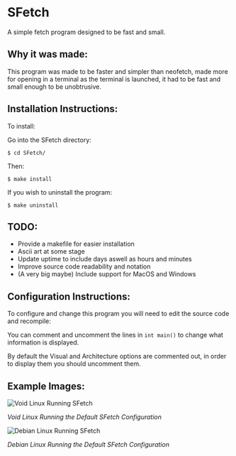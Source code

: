 SFetch
======

A simple fetch program designed to be fast and small.

Why it was made:
----------------

This program was made to be faster and simpler than neofetch, made more for opening in a terminal as the terminal is launched, it had to be fast and small enough to be unobtrusive.

Installation Instructions:
--------------------------

To install:

Go into the SFetch directory:

```$ cd SFetch/```

Then:

```$ make install```

If you wish to uninstall the program:

```$ make uninstall```

TODO:
-----

- Provide a makefile for easier installation
- Ascii art at some stage
- Update uptime to include days aswell as hours and minutes
- Improve source code readability and notation
- (A very big maybe) Include support for MacOS and Windows

Configuration Instructions:
---------------------------

To configure and change this program you will need to edit the source code and recompile:

You can comment and uncomment the lines in `int main()` to change what information is displayed.

By default the Visual and Architecture options are commented out, in order to display them you should uncomment them.

Example Images:
---------------
![Void Linux Running SFetch](https://github.com/HenryDawson123/SFetch/blob/assets/assets/sfetchexample.png)

*Void Linux Running the Default SFetch Configuration*

![Debian Linux Running SFetch](https://github.com/HenryDawson123/SFetch/blob/assets/assets/sfetchdebianexample.png)

*Debian Linux Running the Default SFetch Configuration*
